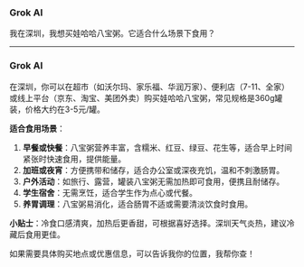 ### Grok AI

<div class="thinking-container"></div><div class="response-content-markdown [&amp;_a]:text-current [&amp;_a:hover]:text-primary [&amp;_a:hover]:decoration-primary [&amp;_a]:underline [&amp;_a]:decoration-primary/30 [&amp;_a]:underline-offset-2 [&amp;_h2:first-child]:mt-0 [&amp;_h3:first-child]:mt-0 [&amp;_h4:first-child]:mt-0"><p dir="auto" class="break-words" style="white-space: pre-wrap;">我在深圳，我想买娃哈哈八宝粥。它适合什么场景下食用？</p></div><section class="inline-media-container flex flex-col gap-1"></section>

---

### Grok AI

<div class="thinking-container"></div><div class="response-content-markdown [&amp;_a]:text-current [&amp;_a:hover]:text-primary [&amp;_a:hover]:decoration-primary [&amp;_a]:underline [&amp;_a]:decoration-primary/30 [&amp;_a]:underline-offset-2 [&amp;_h2:first-child]:mt-0 [&amp;_h3:first-child]:mt-0 [&amp;_h4:first-child]:mt-0"><p dir="auto" class="break-words" style="white-space: pre-wrap;">在深圳，你可以在超市（如沃尔玛、家乐福、华润万家）、便利店（7-11、全家）或线上平台（京东、淘宝、美团外卖）购买娃哈哈八宝粥，常见规格是360g罐装，价格大约在3-5元/罐。</p>
<p dir="auto" class="break-words" style="white-space: pre-wrap;"><strong>适合食用场景</strong>：</p>
<ol dir="auto" class="marker:text-secondary">
<li class="break-words"><strong>早餐或快餐</strong>：八宝粥营养丰富，含糯米、红豆、绿豆、花生等，适合早上时间紧张时快速食用，提供能量。</li>
<li class="break-words"><strong>加班或夜宵</strong>：方便携带和储存，适合办公室或深夜充饥，温和不刺激肠胃。</li>
<li class="break-words"><strong>户外活动</strong>：如旅行、露营，罐装八宝粥无需加热即可食用，便携且耐储存。</li>
<li class="break-words"><strong>学生宿舍</strong>：无需烹饪，适合学生作为点心或代餐。</li>
<li class="break-words"><strong>养胃调理</strong>：八宝粥易消化，适合肠胃不适或需要清淡饮食时食用。</li>
</ol>
<p dir="auto" class="break-words" style="white-space: pre-wrap;"><strong>小贴士</strong>：冷食口感清爽，加热后更香甜，可根据喜好选择。深圳天气炎热，建议冷藏后食用更佳。</p>
<p dir="auto" class="break-words" style="white-space: pre-wrap;">如果需要具体购买地点或优惠信息，可以告诉我你的位置，我帮你查！</p></div><section class="inline-media-container flex flex-col gap-1"></section>

